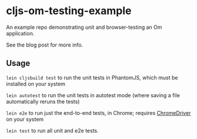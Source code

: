 # cljs-om-testing-example

An example repo demonstrating unit and browser-testing an Om application.

See the blog post for more info.


## Usage

```lein cljsbuild test``` to run the unit tests in PhantomJS, which must be installed on your system

```lein autotest``` to run the unit tests in autotest mode (where saving a file automatically reruns the tests)

```lein e2e``` to run just the end-to-end tests, in Chrome; requires [ChromeDriver](https://sites.google.com/a/chromium.org/chromedriver/) on your system

```lein test``` to run all unit and e2e tests.
